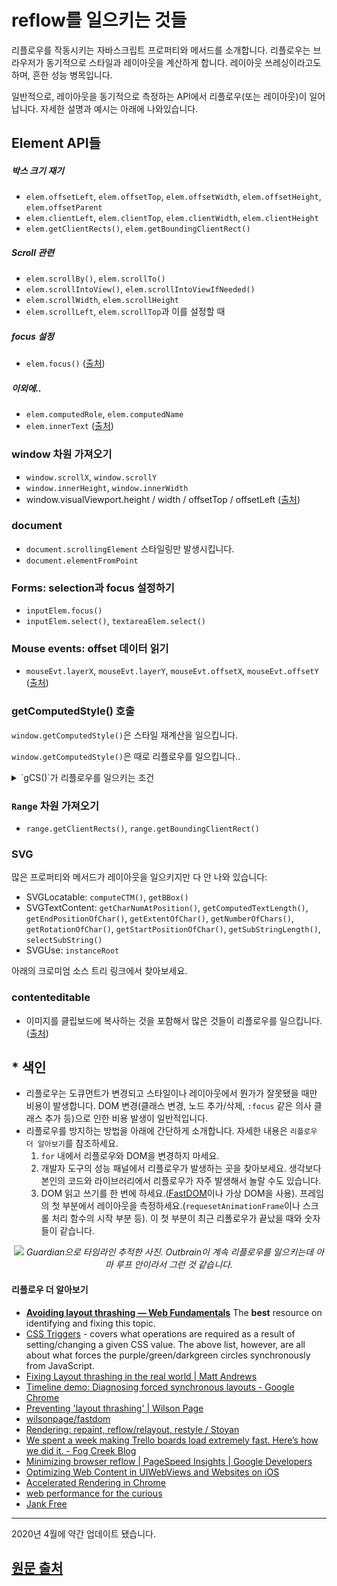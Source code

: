 # reflow를 일으키는 것들

리플로우를 작동시키는 자바스크립트 프로퍼티와 메서드를 소개합니다. 리플로우는 브라우저가 동기적으로 스타일과 레이아웃을 계산하게 합니다. 레이아웃 쓰레싱이라고도 하며, 흔한 성능 병목입니다.

일반적으로, 레이아웃을 동기적으로 측정하는 API에서 리플로우(또는 레이아웃)이 일어납니다. 자세한 설명과 예시는 아래에 나와있습니다.

## Element API들

##### 박스 크기 재기

- `elem.offsetLeft`, `elem.offsetTop`, `elem.offsetWidth`, `elem.offsetHeight`, `elem.offsetParent`
- `elem.clientLeft`, `elem.clientTop`, `elem.clientWidth`, `elem.clientHeight`
- `elem.getClientRects()`, `elem.getBoundingClientRect()`

##### Scroll 관련

- `elem.scrollBy()`, `elem.scrollTo()`
- `elem.scrollIntoView()`, `elem.scrollIntoViewIfNeeded()`
- `elem.scrollWidth`, `elem.scrollHeight`
- `elem.scrollLeft`, `elem.scrollTop`과 이를 설정할 때

##### focus 설정

- `elem.focus()` ([출처](https://source.chromium.org/chromium/chromium/src/+/master:third_party/blink/renderer/core/dom/element.cc;l=4206-4225;drc=d685ea3c9ffcb18c781bc3a0bdbb92eb88842b1b))

##### 이외에..

- `elem.computedRole`, `elem.computedName`
- `elem.innerText` ([출처](https://source.chromium.org/chromium/chromium/src/+/master:third_party/blink/renderer/core/editing/element_inner_text.cc;l=462-468;drc=d685ea3c9ffcb18c781bc3a0bdbb92eb88842b1b))

### window 차원 가져오기

- `window.scrollX`, `window.scrollY`
- `window.innerHeight`, `window.innerWidth`
- window.visualViewport.height / width / offsetTop / offsetLeft ([출처](https://source.chromium.org/chromium/chromium/src/+/master:third_party/blink/renderer/core/frame/visual_viewport.cc;l=435-461;drc=a3c165458e524bdc55db15d2a5714bb9a0c69c70?originalUrl=https:%2F%2Fcs.chromium.org%2F))

### document

- `document.scrollingElement` 스타일링만 발생시킵니다.
- `document.elementFromPoint`

### Forms: selection과 focus 설정하기

- `inputElem.focus()`
- `inputElem.select()`, `textareaElem.select()`

### Mouse events: offset 데이터 읽기

- `mouseEvt.layerX`, `mouseEvt.layerY`, `mouseEvt.offsetX`, `mouseEvt.offsetY` ([출처](https://source.chromium.org/chromium/chromium/src/+/master:third_party/blink/renderer/core/events/mouse_event.cc;l=476-487;drc=52fd700fb07a43b740d24595d42d8a6a57a43f81))

### getComputedStyle() 호출

`window.getComputedStyle()`은 스타일 재계산을 일으킵니다.

`window.getComputedStyle()`은 때로 리플로우를 일으킵니다..

<details>
<summary>`gCS()`가 리플로우를 일으키는 조건</summary>

`window.getComputedStyle()`는 다음 3개 중 하나의 조건이 만족하면 리플로우가 일어납니다:

1. 요소가 그림자 트리에 있을 때
2. 뷰 포트 관련 미디어 쿼리가 있을 때. 특히, 다음 중 하나일 때: ([출처](https://source.chromium.org/chromium/chromium/src/+/master:third_party/blink/renderer/core/css/media_query_exp.cc;l=240-256;drc=4c8db70889f2d2fae8338b16f553c646dd20bf78)
   - `min-width`, `min-height`, `max-width`, `max-height`, `width`, `height`
   - `aspect-ratio`, `min-aspect-ratio`, `max-aspect-ratio`
   - `device-pixel-ratio`, `resolution`, `orientation` , `min-device-pixel-ratio`, `max-device-pixel-ratio`
3. 요청한 프로퍼티가 다음 중 하나일 때: ([source](https://source.chromium.org/chromium/chromium/src/+/master:third_party/blink/renderer/core/css/properties/css_property.h;l=69;drc=d685ea3c9ffcb18c781bc3a0bdbb92eb88842b1b))
   - `height`, `width`
   - `top`, `right`, `bottom`, `left`
   - 마진이 고정인 경우 `margin` [`-top`, `-right`, `-bottom`, `-left`, 또는 *축약표현*]
   - 패딩이 고정인 경우 `padding` [`-top`, `-right`, `-bottom`, `-left`, 또는 *축약표현*]
   - `transform`, `transform-origin`, `perspective-origin`
   - `translate`, `rotate`, `scale`
   - `grid`, `grid-template`, `grid-template-columns`, `grid-template-rows`
   - `perspective-origin`
   - 옛날에 해당됐지만 지금은 아닌 것들: (18년 2월 이후): `motion-path`, `motion-offset`, `motion-rotation`, `x`, `y`, `rx`, `ry`

</details>

### `Range` 차원 가져오기

- `range.getClientRects()`, `range.getBoundingClientRect()`

### SVG

많은 프로퍼티와 메서드가 레이아웃을 일으키지만 다 안 나와 있습니다:

- SVGLocatable: `computeCTM()`, `getBBox()`
- SVGTextContent: `getCharNumAtPosition()`, `getComputedTextLength()`, `getEndPositionOfChar()`, `getExtentOfChar()`, `getNumberOfChars()`, `getRotationOfChar()`, `getStartPositionOfChar()`, `getSubStringLength()`, `selectSubString()`
- SVGUse: `instanceRoot`

아래의 크로미엄 소스 트리 링크에서 찾아보세요.

### contenteditable

- 이미지를 클립보드에 복사하는 것을 포함해서 많은 것들이 리플로우를 일으킵니다. ([출처](https://source.chromium.org/search?q=UpdateStyleAndLayout%20-f:test&ss=chromium%2Fchromium%2Fsrc:third_party%2Fblink%2Frenderer%2Fcore%2Fediting%2F))

## \* 색인

- 리플로우는 도큐먼트가 변경되고 스타일이나 레이아웃에서 뭔가가 잘못됐을 때만 비용이 발생합니다. DOM 변경(클래스 변경, 노드 추가/삭제, `:focus` 같은 의사 클래스 추가 등)으로 인한 비용 발생이 일반적입니다.
- 리플로우를 방지하는 방법을 아래에 간단하게 소개합니다. 자세한 내용은 `리플로우 더 알아보기`를 참조하세요.
  1. `for` 내에서 리플로우와 DOM을 변경하지 마세요.
  2. 개발자 도구의 성능 패널에서 리플로우가 발생하는 곳을 찾아보세요. 생각보다 본인의 코드와 라이브러리에서 리플로우가 자주 발생해서 놀랄 수도 있습니다.
  3. DOM 읽고 쓰기를 한 번에 하세요.([FastDOM](https://github.com/wilsonpage/fastdom)이나 가상 DOM을 사용). 프레임의 첫 부분에서 레이아웃을 측정하세요.(`requesetAnimationFrame`이나 스크롤 처리 함수의 시작 부분 등). 이 첫 부분이 최근 리폴로우가 끝났을 때와 숫자들이 같습니다.

<center>
<img src="https://cloud.githubusercontent.com/assets/39191/10144107/9fae0b48-65d0-11e5-8e87-c9a8e999b064.png">
 <i>Guardian으로 타임라인 추적한 사진. Outbrain이 계속 리플로우를 일으키는데 아마 루프 안이라서 그런 것 같습니다.</i>
</center>

#### 리플로우 더 알아보기

- **[Avoiding layout thrashing — Web Fundamentals](https://developers.google.com/web/fundamentals/performance/rendering/avoid-large-complex-layouts-and-layout-thrashing)** The **best** resource on identifying and fixing this topic.
- [CSS Triggers](http://csstriggers.com/) - covers what operations are required as a result of setting/changing a given CSS value. The above list, however, are all about what forces the purple/green/darkgreen circles synchronously from JavaScript.
- [Fixing Layout thrashing in the real world | Matt Andrews](https://mattandre.ws/2014/05/really-fixing-layout-thrashing/)
- [Timeline demo: Diagnosing forced synchronous layouts - Google Chrome](https://developer.chrome.com/devtools/docs/demos/too-much-layout)
- [Preventing &apos;layout thrashing&apos; | Wilson Page](http://wilsonpage.co.uk/preventing-layout-thrashing/)
- [wilsonpage/fastdom](https://github.com/wilsonpage/fastdom)
- [Rendering: repaint, reflow/relayout, restyle / Stoyan](http://www.phpied.com/rendering-repaint-reflowrelayout-restyle/)
- [We spent a week making Trello boards load extremely fast. Here’s how we did it. - Fog Creek Blog](http://blog.fogcreek.com/we-spent-a-week-making-trello-boards-load-extremely-fast-heres-how-we-did-it/)
- [Minimizing browser reflow | PageSpeed Insights | Google Developers](https://developers.google.com/speed/articles/reflow?hl=en)
- [Optimizing Web Content in UIWebViews and Websites on iOS](https://developer.apple.com/videos/wwdc/2012/?id=601)
- [Accelerated Rendering in Chrome](http://www.html5rocks.com/en/tutorials/speed/layers/)
- [web performance for the curious](https://www.igvita.com/slides/2012/web-performance-for-the-curious/)
- [Jank Free](http://jankfree.org/)

---

2020년 4월에 약간 업데이트 됐습니다.

## [원문 출처](https://gist.github.com/paulirish/5d52fb081b3570c81e3a)
